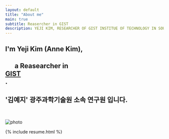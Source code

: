 ```yaml
---
layout: default
title: "About me"
main: true
subtitle: Reasercher in GIST 
description: YEJI KIM, RESEARCHER OF GIST INSTITUE OF TECHNOLOGY IN SOUTH KOREA. | 
---
```

<div class="intro-animation">
<section class="explanation">
    <h1 class="intro">
        I'm Yeji Kim (Anne Kim), </h1>
        <h1 class="intro">	&nbsp;&nbsp;&nbsp;&nbsp;&nbsp;&nbsp;a Reasearcher in 
        <div class="intro-link">
            <a class="transition" href="http://ridicorp.com/" target="_blank">
                GIST 
            </a>
            <div class="underline-mask transition"></div>
            <div class="underline"></div>
        </div>.
    </h1>
    <h2 class="intro">'김예지' 광주과학기술원 소속 연구원 입니다.</h2>
    
</section>
</div>

</br>

  ![photo](img/yeji_photo.png)
  
{% include resume.html %}
